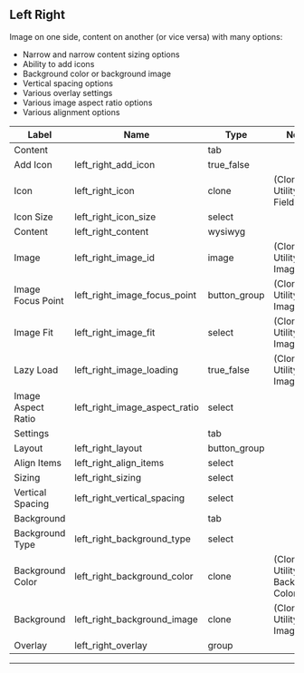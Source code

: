 ## Left Right
Image on one side, content on another (or vice versa) with many options:
- Narrow and narrow content sizing options
- Ability to add icons
- Background color or background image
- Vertical spacing options
- Various overlay settings
- Various image aspect ratio options
- Various alignment options

<table class="fields-table">
  <thead>
    <th>Label</th>
    <th>Name</th>
    <th>Type</th>
    <th>Notes</th>
  </thead>
  <tbody>
        <tr>
          <td>Content</td>
          <td></td>
          <td>tab</td>
          <td></td>
        </tr>
        <tr>
          <td>Add Icon</td>
          <td>left_right_add_icon</td>
          <td>true_false</td>
          <td></td>
        </tr>
                <tr>
                  <td>Icon</td>
                  <td>left_right_icon</td>
                  <td>clone</td>
                  <td> (Clone of Utility : Icon Field)</td>
                </tr>
        <tr>
          <td>Icon Size</td>
          <td>left_right_icon_size</td>
          <td>select</td>
          <td></td>
        </tr>
        <tr>
          <td>Content</td>
          <td>left_right_content</td>
          <td>wysiwyg</td>
          <td></td>
        </tr>
                    <tr>
                      <td>Image</td>
                      <td>left_right_image_id</td>
                      <td>image</td>
                      <td> (Clone of Utility : Image)</td>
                    </tr>
                    <tr>
                      <td>Image Focus Point</td>
                      <td>left_right_image_focus_point</td>
                      <td>button_group</td>
                      <td> (Clone of Utility : Image)</td>
                    </tr>
                    <tr>
                      <td>Image Fit</td>
                      <td>left_right_image_fit</td>
                      <td>select</td>
                      <td> (Clone of Utility : Image)</td>
                    </tr>
                    <tr>
                      <td>Lazy Load</td>
                      <td>left_right_image_loading</td>
                      <td>true_false</td>
                      <td> (Clone of Utility : Image)</td>
                    </tr>
        <tr>
          <td>Image Aspect Ratio</td>
          <td>left_right_image_aspect_ratio</td>
          <td>select</td>
          <td></td>
        </tr>
        <tr>
          <td>Settings</td>
          <td></td>
          <td>tab</td>
          <td></td>
        </tr>
        <tr>
          <td>Layout</td>
          <td>left_right_layout</td>
          <td>button_group</td>
          <td></td>
        </tr>
        <tr>
          <td>Align Items</td>
          <td>left_right_align_items</td>
          <td>select</td>
          <td></td>
        </tr>
        <tr>
          <td>Sizing</td>
          <td>left_right_sizing</td>
          <td>select</td>
          <td></td>
        </tr>
        <tr>
          <td>Vertical Spacing</td>
          <td>left_right_vertical_spacing</td>
          <td>select</td>
          <td></td>
        </tr>
        <tr>
          <td>Background</td>
          <td></td>
          <td>tab</td>
          <td></td>
        </tr>
        <tr>
          <td>Background Type</td>
          <td>left_right_background_type</td>
          <td>select</td>
          <td></td>
        </tr>
                <tr>
                  <td>Background Color</td>
                  <td>left_right_background_color</td>
                  <td>clone</td>
                  <td> (Clone of Utility : Background Color)</td>
                </tr>
                <tr>
                  <td>Background</td>
                  <td>left_right_background_image</td>
                  <td>clone</td>
                  <td> (Clone of Utility : Image)</td>
                </tr>
        <tr>
          <td>Overlay</td>
          <td>left_right_overlay</td>
          <td>group</td>
          <td></td>
        </tr>
  </tbody>
</table>

***